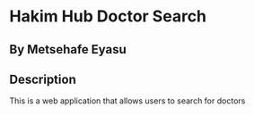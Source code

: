 # Hakim Hub Doctor Search

## By Metsehafe Eyasu

## Description

This is a web application that allows users to search for doctors
